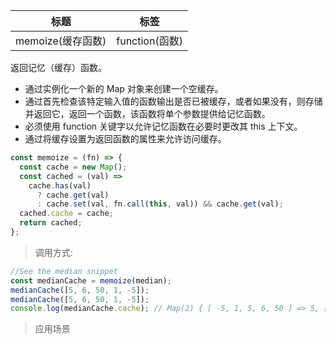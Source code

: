 | 标题              | 标签           |
| ----------------- | -------------- |
| memoize(缓存函数) | function(函数) |

返回记忆（缓存）函数。

- 通过实例化一个新的 Map 对象来创建一个空缓存。
- 通过首先检查该特定输入值的函数输出是否已被缓存，或者如果没有，则存储并返回它，返回一个函数，该函数将单个参数提供给记忆函数。
- 必须使用 function 关键字以允许记忆函数在必要时更改其 this 上下文。
- 通过将缓存设置为返回函数的属性来允许访问缓存。

```js
const memoize = (fn) => {
  const cache = new Map();
  const cached = (val) =>
    cache.has(val)
      ? cache.get(val)
      : cache.set(val, fn.call(this, val)) && cache.get(val);
  cached.cache = cache;
  return cached;
};
```

> 调用方式:

```js
//See the median snippet
const medianCache = memoize(median);
medianCache([5, 6, 50, 1, -5]);
medianCache([5, 6, 50, 1, -5]);
console.log(medianCache.cache); // Map(2) { [ -5, 1, 5, 6, 50 ] => 5, [ -5, 1, 5, 6, 50 ] => 5 }
```

> 应用场景
